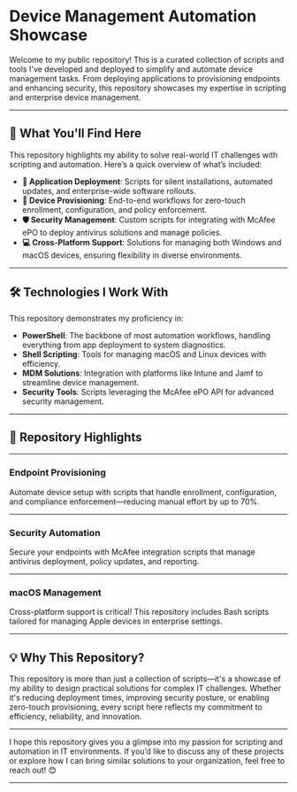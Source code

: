 # Device Management Automation Showcase 
Welcome to my public repository! This is a curated collection of scripts and tools I've developed and deployed to simplify and automate device management tasks. From deploying applications to provisioning endpoints and enhancing security, this repository showcases my expertise in scripting and enterprise device management.

---

## 🌟 What You'll Find Here  
This repository highlights my ability to solve real-world IT challenges with scripting and automation. Here’s a quick overview of what’s included:

- **🚀 Application Deployment**: Scripts for silent installations, automated updates, and enterprise-wide software rollouts.  
- **🔧 Device Provisioning**: End-to-end workflows for zero-touch enrollment, configuration, and policy enforcement.  
- **🛡️ Security Management**: Custom scripts for integrating with McAfee ePO to deploy antivirus solutions and manage policies.  
- **💻 Cross-Platform Support**: Solutions for managing both Windows and macOS devices, ensuring flexibility in diverse environments.

---

## 🛠️ Technologies I Work With  
This repository demonstrates my proficiency in:  
- **PowerShell**: The backbone of most automation workflows, handling everything from app deployment to system diagnostics.  
- **Shell Scripting**: Tools for managing macOS and Linux devices with efficiency.  
- **MDM Solutions**: Integration with platforms like Intune and Jamf to streamline device management.  
- **Security Tools**: Scripts leveraging the McAfee ePO API for advanced security management.

---

## 📂 Repository Highlights  

---

### **Endpoint Provisioning**  
Automate device setup with scripts that handle enrollment, configuration, and compliance enforcement—reducing manual effort by up to 70%.

---

### **Security Automation**  
Secure your endpoints with McAfee integration scripts that manage antivirus deployment, policy updates, and reporting.

---

### **macOS Management**  
Cross-platform support is critical! This repository includes Bash scripts tailored for managing Apple devices in enterprise settings.

---

## 💡 Why This Repository?  

This repository is more than just a collection of scripts—it's a showcase of my ability to design practical solutions for complex IT challenges. Whether it's reducing deployment times, improving security posture, or enabling zero-touch provisioning, every script here reflects my commitment to efficiency, reliability, and innovation.

---

I hope this repository gives you a glimpse into my passion for scripting and automation in IT environments. If you’d like to discuss any of these projects or explore how I can bring similar solutions to your organization, feel free to reach out! 😊

---
